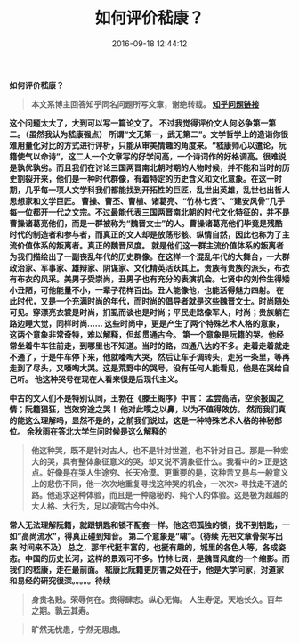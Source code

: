 ﻿---
title: 如何评价嵇康？
date: 2016-09-18 12:44:12
tags:
- 嵇康
- 历史人物
- 魏晋风流
- 文学
- 随笔
categories: 文学
---
<b>如何评价嵇康？<b>

> 本文系博主回答知乎同名问题所写文章，谢绝转载。
[知乎问题链接](https://www.zhihu.com/question/23675775/answer/122534085)


这个问题太大了，大到可以写一篇论文了。
不过我觉得评价文人何必争第一第二。（虽然我认为嵇康强点）
所谓“文无第一，武无第二”。文学哲学上的造诣你很难用量化对比的方式进行评析，只能从审美情趣的角度来。“嵇康师心以遣论，阮籍使气以命诗”，这二人一个文章写的好学问高，一个诗词作的好格调高。很难说是孰优孰劣。而且我们在讨论三国两晋南北朝时期的人物时候，并不能和当时的历史割裂开来，他们是一种时代群像，有着特定的历史含义和文化意象。在这一时期，几乎每一项人文学科我们都能找到开拓性的巨匠，乱世出英雄，乱世也出哲人思想家和文学巨匠。
曹操、曹丕、曹植、诸葛亮、“竹林七贤”、“建安风骨”几乎每一位都开一代之文宗。不过最能代表三国两晋南北朝的时代文化特征的，并不是曹操诸葛亮他们，而是一群被称为“魏晋文士”的人。曹操诸葛亮他们毕竟是残酷时代的制造者和参与者，而真正的文人却是放荡形骸、纵情自然，因此也称为了主流价值体系的叛离者。真正的魏晋风度。
        就是他们这一群主流价值体系的叛离者为我们描绘出了一副丧乱年代的历史群像。在这样一个混乱年代的大舞台，一大群政治家、军事家、雄辩家、阴谋家、文化精英活跃其上。贵族有贵族的派头，布衣有布衣的风采。美男子受崇尚，丑男子也有充分的表演机会。七贤中的刘伶生得矮小丑陋，可他能量不小，一辈子花样百出。丑人能像他，也能活得魅力四射。
在此时代，又是一个充满时尚的年代，而时尚的倡导者就是这些魏晋文士。时尚随处可见。穿漂亮衣裳是时尚，扪虱而谈也是时尚；平民走路像军人，时尚；贵族躺在路边睡大觉，同样时尚……
这些时尚中，更是产生了两个特殊艺术人格的意象，这两个意象非常奇特，难以解释，但却贯通古今。
第一个意象是阮籍的哭。他经常坐着牛车往前走，到哪里也不知道。当时的路，四通八达的不多。走着走着就走不通了，于是牛车停下来，他就嚎啕大哭，然后让车子调转头，走另一条里，等再走到了尽头，又嚎啕大哭。这是荒野中的哭号，没有任何人能看见，他是在哭给自己听。
他这种哭号在现在人看来很是后现代主义。

中古的文人们不是特别认同，王勃在《滕王阁序》中言：
孟尝高洁，空余报国之情；阮籍猖狂，岂效穷途之哭！
他对此噗之以鼻，以为不值得效仿。
然而我们真的能这么理解吗，显然不是的，之前我们说过，这是一种特殊艺术人格的神秘部位。
余秋雨在答北大学生问时候是这么解释的

> 他这种哭，既不是针对古人，也不是针对世道，也不针对自己。那是一种宏大的哭，具有整体象征意义的哭，却又说不清象征什么。我看中的> 正是这点。好像是在哭人生途穷、长天冷漠。更重要的是，这种苦又是与一般意义上的悲伤不同，他一次次地重复寻找这种哭的机会，一次次> 寻找走不通的路。他追求这种体验，而且是一种隐秘的、纯个人的体验。这是极为超越的大人格、大行为，足以凌驾古今中外。

常人无法理解阮籍，就跟钥匙和锁不配套一样。他这把孤独的锁，找不到钥匙，一如“高尚流水”，得真正碰到知音。
第二个意象是“啸”。（待续  先把文章骨架写出来  时间来不及）
总之，那年代挺丰富的，也挺有趣的，城里的各色人等，各成姿态。中国的历史长河，这样的景观可不多。竹林七贤，是魏晋风度的一个缩影。而我们的嵇康，走在最前面。
嵇康比阮籍更厉害之处在于，他是大学问家，对道家和易经的研究很深。。。。。待续


> 身贵名贱。荣辱何在。贵得肆志。纵心无悔。
> 人生寿促。天地长久。百年之期。孰云其寿。

> 旷然无忧患，宁然无思虑。